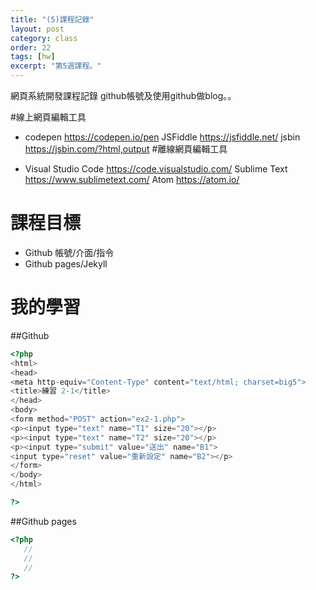 ```yaml
---
title: "(5)課程記錄"
layout: post
category: class
order: 22
tags: [hw]
excerpt: "第5週課程。"
---
```


網頁系統開發課程記錄 github帳號及使用github做blog。。

#線上網頁編輯工具

- codepen https://codepen.io/pen JSFiddle https://jsfiddle.net/ jsbin https://jsbin.com/?html,output #離線網頁編輯工具

- Visual Studio Code https://code.visualstudio.com/ Sublime Text https://www.sublimetext.com/ Atom https://atom.io/

# 課程目標
- Github 帳號/介面/指令
- Github pages/Jekyll

# 我的學習

##Github


```php
<?php
<html>
<head>
<meta http-equiv="Content-Type" content="text/html; charset=big5">
<title>練習 2-1</title>
</head>
<body>
<form method="POST" action="ex2-1.php">
<p><input type="text" name="T1" size="20"></p>
<p><input type="text" name="T2" size="20"></p>
<p><input type="submit" value="送出" name="B1">
<input type="reset" value="重新設定" name="B2"></p>
</form>
</body>
</html>

?>
```
##Github pages

```php
<?php
   //
   //
   //
?>
```


[1]: https://github.com/        "GitHub"
[2]: https://pages.github.com/  "GitHub Pages"
[3]: https://jekyllrb.com/      "Jekyll"
[4]: http://markdown.tw         "Markdown文件"
[5]: http://dillinger.io/       "Dillinger"








